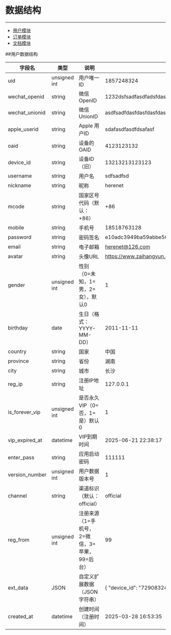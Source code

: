# 数据结构

---
- [用户模块](#section-1)
- [订单模块](#section-2)
- [文档模块](#section-3)

<a name="section-1"></a>
##用户数据结构

| 字段名           | 类型       | 说明                     | 示例值 |
|------------------|------------|--------------------------|--------|
| uid              | unsigned int    | 用户唯一ID               | 1857248324 |
| wechat_openid    | string     | 微信 OpenID              | 1232dsfsadfasdfadsfdasfasdf |
| wechat_unionid   | string     | 微信 UnionID             | asdfsadfdasfdasfdasfdasfasdf |
| apple_userid     | string     | Apple 用户ID             | sdafasdfasdfdsafasf |
| oaid             | string     | 设备的 OAID              | 4123123132 |
| device_id        | string     | 设备ID（旧）             | 13213213123123 |
| username         | string     | 用户名                   | sdfsadfsd |
| nickname         | string     | 昵称                     | herenet |
| mcode            | string     | 国家区号代码（默认：+86）                 | +86 |
| mobile           | string     | 手机号                   | 18518763128 |
| password         | string     | 密码签名   | e10adc3949ba59abbe56e057f20fxx3e |
| email            | string     | 电子邮箱                 | herenet@126.com |
| avatar           | string     | 头像URL                  | https://www.zaihangyun.com/storage/mch/avatar/D5fY1F/185324/03d620a8cb.jpg |
| gender           | unsigned int | 性别（0=未知，1=男，2=女），默认0       | 1 |
| birthday         | date | 生日（格式：YYYY-MM-DD）| 2011-11-11 |
| country          | string     | 国家                     | 中国 |
| province         | string     | 省份                     | 湖南 |
| city             | string     | 城市                     | 长沙 |
| reg_ip           | string     | 注册IP地址               | 127.0.0.1 |
| is_forever_vip   | unsigned int    | 是否永久VIP（0=否，1=是）默认0      | 1 |
| vip_expired_at   | datetime   | VIP到期时间              | 2025-06-21 22:38:17 |
| enter_pass       | string     | 应用启动密码    | 111111 |
| version_number   | unsigned int   | 用户数据版本号           | 1 |
| channel          | string     | 渠道标识（默认：official）                 | official |
| reg_from         | unsigned int    | 注册来源（1=手机号，2=微信，3=苹果，99=后台）         | 99 |
| ext_data         | JSON       | 自定义扩展数据（JSON字符串）   | { "device_id": "7290832492f7bccf", "c_number": "huawei", ... } |
| created_at       | datetime   | 创建时间（注册时间）     | 2025-03-28 16:53:35 |